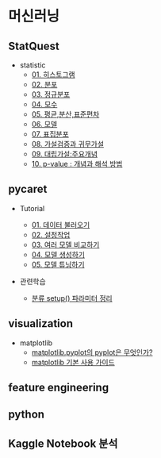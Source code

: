 # 머신러닝

## StatQuest

- statistic
	- [01. 히스토그램](StatQuest/statistics/01_histogram.md)
	- [02. 분포](StatQuest/statistics/02_what_is_a_statistical_distribution.md)
	- [03. 정규분포](StatQuest/statistics/03_normal_distribution.md)
	- [04. 모수](StatQuest/statistics/04_population_parameters.md)
	- [05. 평균,분산,표준편차](StatQuest/statistics/05_TheMeanVarianceAndStandardDeviation.md)
	- [06. 모델](StatQuest/statistics/06_what_is_a_statistical_model.md)
	- [07. 표집분포](StatQuest/statistics/07_SamplingADistribution.md)
	- [08. 가설검증과 귀무가설](StatQuest/statistics/08_HypothesisTestingAndTheNullHypothesis.md)
	- [09. 대립가설:주요개념](StatQuest/statistics/09_AlternativeHypothesisMainIdea.md)
	- [10. p-value : 개념과 해석 방법](StatQuest/statistics/10_pValue_WhatTheyAreAndHowToInterpretThem.md)

## pycaret

- Tutorial
	- [01. 데이터 불러오기](pycaret/01_load_data.md)
	- [02. 설정작업](pycaret/02_function_initialize.md)
	- [03. 여러 모델 비교하기](pycaret/03_compare_models.md)
	- [04. 모델 생성하기](pycaret/04_create_model.md)
	- [05. 모델 튜닝하기](pycaret/05_tuning_model.md)

- 관련학습
	- [분류 setup() 파라미터 정리](pycaret/_00_classification_parmeters.md)

## visualization

- matplotlib
	- [matplotlib.pyplot의 pyplot은 무엇인가?](visualization/Matplotlib_question_What_is_pyplot.ipynb)
	- [matplotlib 기본 사용 가이드](visualization/Matplotlib_tutorials_Introductory_usage_guide.ipynb)

## feature engineering

## python

## Kaggle Notebook 분석
